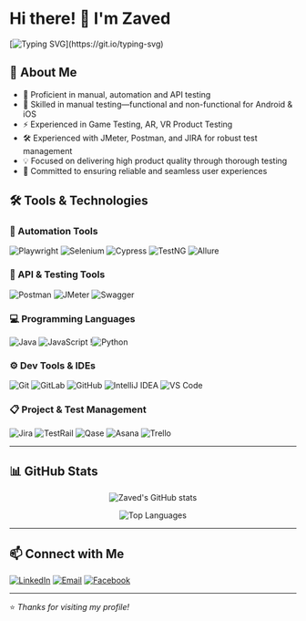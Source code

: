 # Hi there! 👋 I'm Zaved
[![Typing SVG](https://readme-typing-svg.herokuapp.com?font=Fira+Code&pause=1000&color=FF7E5E&width=435&lines=Software+QA+Engineer;%F0%9F%A7%A0+Driven+by+logic;%E2%9A%A1Powered+by+curiosity;%F0%9F%8E%AFObsessed+with+quality.)](https://git.io/typing-svg)
## 🚀 About Me

- 🔭 Proficient in manual, automation and API testing  
- 🧠 Skilled in manual testing—functional and non-functional for Android & iOS
- ⚡ Experienced in Game Testing, AR, VR Product Testing
- 🛠️ Experienced with JMeter, Postman, and JIRA for robust test management 
- 💡 Focused on delivering high product quality through thorough testing
- 🎯 Committed to ensuring reliable and seamless user experiences


## 🛠️ Tools & Technologies

### 🔧 Automation Tools  
![Playwright](https://img.shields.io/badge/Playwright-2EC866?style=for-the-badge&logo=playwright&logoColor=white)  ![Selenium](https://img.shields.io/badge/Selenium-43B02A?style=for-the-badge&logo=selenium&logoColor=white) ![Cypress](https://img.shields.io/badge/Cypress-17202C?style=for-the-badge&logo=cypress&logoColor=white)  ![TestNG](https://img.shields.io/badge/TestNG-FF8C00?style=for-the-badge&logo=testng&logoColor=white)  ![Allure](https://img.shields.io/badge/Allure-3980F6?style=for-the-badge&logo=allure&logoColor=white)

### 🧪 API & Testing Tools  
![Postman](https://img.shields.io/badge/Postman-FF6C37?style=for-the-badge&logo=postman&logoColor=white)  ![JMeter](https://img.shields.io/badge/Apache%20JMeter-D22128?style=for-the-badge&logo=apachespark&logoColor=white)  ![Swagger](https://img.shields.io/badge/Swagger-85EA2D?style=for-the-badge&logo=swagger&logoColor=black)

### 💻 Programming Languages  
![Java](https://img.shields.io/badge/Java-007396?style=for-the-badge&logo=java&logoColor=white)  ![JavaScript](https://img.shields.io/badge/JavaScript-F7DF1E?style=for-the-badge&logo=javascript&logoColor=black)  !![Python](https://img.shields.io/badge/Python-3776AB?style=for-the-badge&logo=python&logoColor=white)
### ⚙️ Dev Tools & IDEs  
![Git](https://img.shields.io/badge/Git-F05032?style=for-the-badge&logo=git&logoColor=white) ![GitLab](https://img.shields.io/badge/GitHub-181717?style=for-the-badge&logo=gitlab&logoColor=white)  ![GitHub](https://img.shields.io/badge/GitHub-181717?style=for-the-badge&logo=github&logoColor=white)  ![IntelliJ IDEA](https://img.shields.io/badge/IntelliJ%20IDEA-000000?style=for-the-badge&logo=intellijidea&logoColor=white)  ![VS Code](https://img.shields.io/badge/VS%20Code-007ACC?style=for-the-badge&logo=visualstudiocode&logoColor=white)

### 📋 Project & Test Management  
![Jira](https://img.shields.io/badge/Jira-0052CC?style=for-the-badge&logo=jira&logoColor=white) ![TestRail](https://img.shields.io/badge/TestRail-2C3E50?style=for-the-badge&logoColor=white)  ![Qase](https://img.shields.io/badge/Qase-0097A7?style=for-the-badge&logo=data:image/svg+xml;base64,PHN2ZyB4bWxucz0naHR0cDovL3d3dy53My5vcmcvMjAwMC9zdmcnIHdpZHRoPScxNScgaGVpZ2h0PScxNScgdmlld0JveD0nMCAwIDE1IDE1Jz48cGF0aCBkPSdNNy41IDBjNC4xNDQgMCA3LjUgMy4zNTYgNy41IDcuNSAwIC40NjgtLjA0NCAuOTI0LS4xMyAxLjM3NC0uMDQgLjE5LS4xNzIuMzUyLS4zNDcuNDI2bC00LjMzMyAxLjgzNGExIDEgMCAwIDEtLjc2IDBsLTQuMzMzLTEuODM0YTIgMiAwIDAgMS0uMzQ3LS40MjZDMS45NDQgOC40MjQgMS45IDcuOTY4IDEuOSA3LjVDOCAwIDAuNSAzLjM1NiAwLjUgNy41UzMuODU2IDE1IDcuNSAxNWM0LjE0NCAwIDcuNS0zLjM1NiA3LjUtNy41UzExLjY0NCAwIDcuNSAwWicgZmlsbD0nI2ZmZicvPjwvc3ZnPg==&logoColor=white) ![Asana](https://img.shields.io/badge/Asana-273347?style=for-the-badge&logo=asana&logoColor=white) ![Trello](https://img.shields.io/badge/Trello-0052CC?style=for-the-badge&logo=trello&logoColor=white)

---

## 📊 GitHub Stats

<p align="center">
  <img src="https://github-readme-stats.vercel.app/api?username=Zaved101&show_icons=true&theme=radical" alt="Zaved's GitHub stats" />
</p>
<p align="center">
  <img src="https://github-readme-stats.vercel.app/api/top-langs/?username=Zaved101&layout=compact&theme=radical" alt="Top Languages" />
</p>

---

## 📫 Connect with Me

[![LinkedIn](https://img.shields.io/badge/-LinkedIn-0077B5?style=for-the-badge&logo=linkedin&logoColor=white)](https://linkedin.com/in/zaved101)  [![Email](https://img.shields.io/badge/-Email-EA4335?style=for-the-badge&logo=gmail&logoColor=white)](mailto:zabed101@yahoo.com) [![Facebook](https://img.shields.io/badge/Facebook-1877F2?style=for-the-badge&logo=facebook&logoColor=white)](https://www.facebook.com/Zaved101)

---

⭐️ *Thanks for visiting my profile!*
